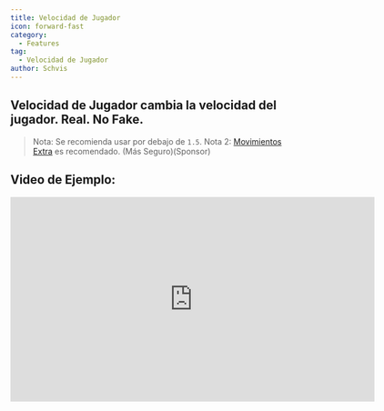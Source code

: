 ```yaml
---
title: Velocidad de Jugador
icon: forward-fast
category:
  - Features
tag:
  - Velocidad de Jugador
author: Schvis
---
```


## Velocidad de Jugador cambia la velocidad del jugador. Real. No Fake.

> Nota: Se recomienda usar por debajo de `1.5`.
> Nota 2: [Movimientos Extra](extra-movements.md) es recomendado. (Más Seguro)(Sponsor)

## Video de Ejemplo:

<iframe width="640" height="360" src="https://www.youtube.com/embed/HCxmOUMFRs8?list=PL5eI1Tb64p56g27qfYk7VuFTz4FK6YrKa" title="Korepi - Player Speed" frameborder="0" allow="accelerometer; autoplay; clipboard-write; encrypted-media; gyroscope; picture-in-picture; web-share" allowfullscreen></iframe>